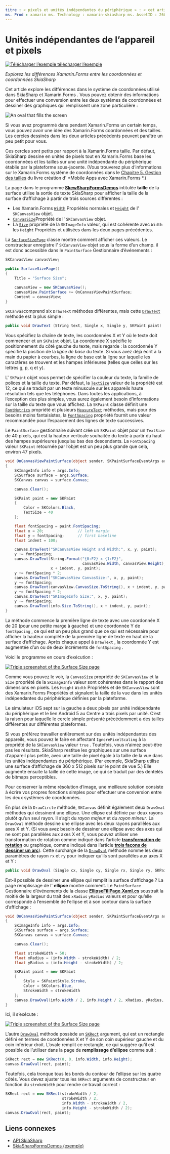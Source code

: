 ```yaml
---
titre : « pixels et unités indépendantes du périphérique » : « cet article explore les différences entre les coordonnées et les coordonnées SkiaSharp Xamarin.Forms et illustre cela avec un exemple de code ».
ms. Prod : xamarin ms. Technology : xamarin-skiasharp ms. AssetID : 26C25BB8-FBE8-4B77-B01D-16A163A16890 auteur : davidbritch ms. Author : dabritch ms. Date : 02/09/2017 No-Loc : [ Xamarin.Forms , Xamarin.Essentials ]
---
```


# <a name="pixels-and-device-independent-units"></a>Unités indépendantes de l’appareil et pixels

[![Télécharger ](~/media/shared/download.png) l’exemple télécharger l’exemple](https://docs.microsoft.com/samples/xamarin/xamarin-forms-samples/skiasharpforms-demos)

_Explorez les différences Xamarin.Forms entre les coordonnées et coordonnées SkiaSharp_

Cet article explore les différences dans le système de coordonnées utilisé dans SkiaSharp et Xamarin.Forms . Vous pouvez obtenir des informations pour effectuer une conversion entre les deux systèmes de coordonnées et dessiner des graphiques qui remplissent une zone particulière :

![](pixels-images/screenfillexample.png "An oval that fills the screen")

Si vous avez programmé dans pendant Xamarin.Forms un certain temps, vous pouvez avoir une idée des Xamarin.Forms coordonnées et des tailles. Les cercles dessinés dans les deux articles précédents peuvent paraître un peu petit pour vous.

Ces cercles *sont* petits par rapport à la Xamarin.Forms taille. Par défaut, SkiaSharp dessine en unités de pixels tout en Xamarin.Forms base les coordonnées et les tailles sur une unité indépendante du périphérique établie par la plateforme sous-jacente. (Vous trouverez plus d’informations sur le Xamarin.Forms système de coordonnées dans le [Chapitre 5. Gestion des tailles](~/xamarin-forms/creating-mobile-apps-xamarin-forms/summaries/chapter05.md) du livre création d' *Mobile Apps avec Xamarin.Forms *.)

La page dans le programme [**SkewSharpFormsDemos**](https://docs.microsoft.com/samples/xamarin/xamarin-forms-samples/skiasharpforms-demos) intitulée **taille** de la surface utilise la sortie de texte SkiaSharp pour afficher la taille de la surface d’affichage à partir de trois sources différentes :

- Les Xamarin.Forms [`Width`](xref:Xamarin.Forms.VisualElement.Width) Propriétés normales et [`Height`](xref:Xamarin.Forms.VisualElement.Height) de l' `SKCanvasView` objet.
- [`CanvasSize`](xref:SkiaSharp.Views.Forms.SKCanvasView.CanvasSize)Propriété de l' `SKCanvasView` objet.
- La [`Size`](xref:SkiaSharp.SKImageInfo.Size) propriété de la `SKImageInfo` valeur, qui est cohérente avec `Width` les `Height` Propriétés et utilisées dans les deux pages précédentes.

La [`SurfaceSizePage`](https://github.com/xamarin/xamarin-forms-samples/blob/master/SkiaSharpForms/Demos/Demos/SkiaSharpFormsDemos/Basics/SurfaceSizePage.cs) classe montre comment afficher ces valeurs. Le constructeur enregistre l' `SKCanvasView` objet sous la forme d’un champ. il est donc accessible dans le `PaintSurface` Gestionnaire d’événements :

```csharp
SKCanvasView canvasView;

public SurfaceSizePage()
{
    Title = "Surface Size";

    canvasView = new SKCanvasView();
    canvasView.PaintSurface += OnCanvasViewPaintSurface;
    Content = canvasView;
}
```

`SKCanvas`comprend six `DrawText` méthodes différentes, mais cette [`DrawText`](xref:SkiaSharp.SKCanvas.DrawText(System.String,System.Single,System.Single,SkiaSharp.SKPaint)) méthode est la plus simple :

```csharp
public void DrawText (String text, Single x, Single y, SKPaint paint)
```

Vous spécifiez la chaîne de texte, les coordonnées X et Y où le texte doit commencer et un `SKPaint` objet. La coordonnée X spécifie le positionnement du côté gauche du texte, mais regarde : la coordonnée Y spécifie la position de la *ligne de base* du texte. Si vous avez déjà écrit à la main du papier à courbes, la ligne de base est la ligne sur laquelle les caractères se trouvent et les hampes inférieures (telles que celles sur les lettres g, p, q et y).

L' `SKPaint` objet vous permet de spécifier la couleur du texte, la famille de polices et la taille du texte. Par défaut, la [`TextSize`](xref:SkiaSharp.SKPaint.TextSize) valeur de la propriété est 12, ce qui se traduit par un texte minuscule sur les appareils haute résolution tels que les téléphones. Dans toutes les applications, à l’exception des plus simples, vous aurez également besoin d’informations sur la taille du texte que vous affichez. La `SKPaint` classe définit une [`FontMetrics`](xref:SkiaSharp.SKPaint.FontMetrics) propriété et plusieurs [`MeasureText`](xref:SkiaSharp.SKPaint.MeasureText(System.String)) méthodes, mais pour des besoins moins fantaisistes, la [`FontSpacing`](xref:SkiaSharp.SKPaint.FontSpacing) propriété fournit une valeur recommandée pour l’espacement des lignes de texte successives.

Le `PaintSurface` gestionnaire suivant crée un `SKPaint` objet pour un `TextSize` de 40 pixels, qui est la hauteur verticale souhaitée du texte à partir du haut des hampes supérieures jusqu’au bas des descendants. La `FontSpacing` valeur `SKPaint` retournée par l’objet est un peu plus grande que cela, environ 47 pixels.

```csharp
void OnCanvasViewPaintSurface(object sender, SKPaintSurfaceEventArgs args)
{
    SKImageInfo info = args.Info;
    SKSurface surface = args.Surface;
    SKCanvas canvas = surface.Canvas;

    canvas.Clear();

    SKPaint paint = new SKPaint
    {
        Color = SKColors.Black,
        TextSize = 40
    };

    float fontSpacing = paint.FontSpacing;
    float x = 20;               // left margin
    float y = fontSpacing;      // first baseline
    float indent = 100;

    canvas.DrawText("SKCanvasView Height and Width:", x, y, paint);
    y += fontSpacing;
    canvas.DrawText(String.Format("{0:F2} x {1:F2}",
                                  canvasView.Width, canvasView.Height),
                    x + indent, y, paint);
    y += fontSpacing * 2;
    canvas.DrawText("SKCanvasView CanvasSize:", x, y, paint);
    y += fontSpacing;
    canvas.DrawText(canvasView.CanvasSize.ToString(), x + indent, y, paint);
    y += fontSpacing * 2;
    canvas.DrawText("SKImageInfo Size:", x, y, paint);
    y += fontSpacing;
    canvas.DrawText(info.Size.ToString(), x + indent, y, paint);
}
```

La méthode commence la première ligne de texte avec une coordonnée X de 20 (pour une petite marge à gauche) et une coordonnée Y de `fontSpacing` , ce qui est un peu plus grand que ce qui est nécessaire pour afficher la hauteur complète de la première ligne de texte en haut de la surface d’affichage. Après chaque appel à `DrawText` , la coordonnée Y est augmentée d’un ou de deux incréments de `fontSpacing` .

Voici le programme en cours d’exécution :

[![](pixels-images/surfacesize-small.png "Triple screenshot of the Surface Size  page")](pixels-images/surfacesize-large.png#lightbox "Triple screenshot of the Surface Size  page")

Comme vous pouvez le voir, la `CanvasSize` propriété de `SKCanvasView` et la `Size` propriété de la `SKImageInfo` valeur sont cohérentes dans le rapport des dimensions en pixels. Les `Height` `Width` Propriétés et de `SKCanvasView` sont des Xamarin.Forms Propriétés et signalent la taille de la vue dans les unités indépendantes du périphérique définies par la plateforme.

Le simulateur iOS sept sur la gauche a deux pixels par unité indépendante du périphérique et le lien Android 5 au Centre a trois pixels par unité. C’est la raison pour laquelle le cercle simple présenté précédemment a des tailles différentes sur différentes plateformes.

Si vous préférez travailler entièrement sur des unités indépendantes des appareils, vous pouvez le faire en affectant `IgnorePixelScaling` à la propriété de la `SKCanvasView` valeur `true` . Toutefois, vous n’aimez peut-être pas les résultats. SkiaSharp restitue les graphiques sur une surface d’appareil plus petite, avec une taille de pixel égale à la taille de la vue dans les unités indépendantes du périphérique. (Par exemple, SkiaSharp utilise une surface d’affichage de 360 x 512 pixels sur le point de vue 5.) Elle augmente ensuite la taille de cette image, ce qui se traduit par des dentelés de bitmaps perceptibles.

Pour conserver la même résolution d’image, une meilleure solution consiste à écrire vos propres fonctions simples pour effectuer une conversion entre les deux systèmes de coordonnées.

En plus de la `DrawCircle` méthode, `SKCanvas` définit également deux `DrawOval` méthodes qui dessinent une ellipse. Une ellipse est définie par deux rayons plutôt qu’un seul rayon. Il s’agit du *rayon majeur* et du *rayon mineur*. La `DrawOval` méthode dessine une ellipse avec les deux rayons parallèles aux axes X et Y. (Si vous avez besoin de dessiner une ellipse avec des axes qui ne sont pas parallèles aux axes X et Y, vous pouvez utiliser une transformation de rotation comme indiqué dans l’article [**transformation de rotation**](../transforms/rotate.md) ou graphique, comme indiqué dans l’article [**trois façons de dessiner un arc**](../curves/arcs.md)). Cette surcharge de la [`DrawOval`](xref:SkiaSharp.SKCanvas.DrawOval(System.Single,System.Single,System.Single,System.Single,SkiaSharp.SKPaint)) méthode nomme les deux paramètres de rayon `rx` et `ry` pour indiquer qu’ils sont parallèles aux axes X et Y :

```csharp
public void DrawOval (Single cx, Single cy, Single rx, Single ry, SKPaint paint)
```

Est-il possible de dessiner une ellipse qui remplit la surface d’affichage ? La page remplissage de l' **ellipse** montre comment. Le `PaintSurface` Gestionnaire d’événements de la classe [**EllipseFillPage.Xaml.cs**](https://github.com/xamarin/xamarin-forms-samples/blob/master/SkiaSharpForms/Demos/Demos/SkiaSharpFormsDemos/Basics/EllipseFillPage.xaml.cs) soustrait la moitié de la largeur du trait des `xRadius` `yRadius` valeurs et pour qu’elle corresponde à l’ensemble de l’ellipse et à son contour dans la surface d’affichage :

```csharp
void OnCanvasViewPaintSurface(object sender, SKPaintSurfaceEventArgs args)
{
    SKImageInfo info = args.Info;
    SKSurface surface = args.Surface;
    SKCanvas canvas = surface.Canvas;

    canvas.Clear();

    float strokeWidth = 50;
    float xRadius = (info.Width - strokeWidth) / 2;
    float yRadius = (info.Height - strokeWidth) / 2;

    SKPaint paint = new SKPaint
    {
        Style = SKPaintStyle.Stroke,
        Color = SKColors.Blue,
        StrokeWidth = strokeWidth
    };
    canvas.DrawOval(info.Width / 2, info.Height / 2, xRadius, yRadius, paint);
}
```

Ici, il s’exécute :

[![](pixels-images/ellipsefill-small.png "Triple screenshot of the Surface Size  page")](pixels-images/ellipsefill-large.png#lightbox "Triple screenshot of the Surface Size  page")

L’autre [`DrawOval`](xref:SkiaSharp.SKCanvas.DrawOval(SkiaSharp.SKRect,SkiaSharp.SKPaint)) méthode possède un [`SKRect`](xref:SkiaSharp.SKRect) argument, qui est un rectangle défini en termes de coordonnées X et Y de son coin supérieur gauche et du coin inférieur droit. L’ovale remplit ce rectangle, ce qui suggère qu’il est possible de l’utiliser dans la page de **remplissage d’ellipse** comme suit :

```csharp
SKRect rect = new SKRect(0, 0, info.Width, info.Height);
canvas.DrawOval(rect, paint);
```

Toutefois, cela tronque tous les bords du contour de l’ellipse sur les quatre côtés. Vous devez ajuster tous les `SKRect` arguments de constructeur en fonction du `strokeWidth` pour rendre ce travail correct :

```csharp
SKRect rect = new SKRect(strokeWidth / 2,
                         strokeWidth / 2,
                         info.Width - strokeWidth / 2,
                         info.Height - strokeWidth / 2);
canvas.DrawOval(rect, paint);
```

## <a name="related-links"></a>Liens connexes

- [API SkiaSharp](https://docs.microsoft.com/dotnet/api/skiasharp)
- [SkiaSharpFormsDemos (exemple)](https://docs.microsoft.com/samples/xamarin/xamarin-forms-samples/skiasharpforms-demos)
